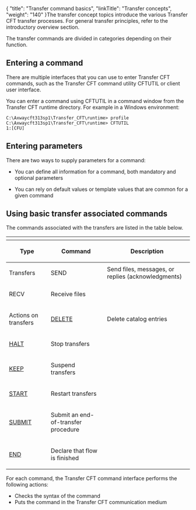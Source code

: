 {
    "title": "Transfer command basics",
    "linkTitle": "Transfer concepts",
    "weight": "140"
}The transfer concept topics introduce the various <span class="mc-variable axway_variables.Component_Short_Name variable">Transfer CFT</span> transfer
processes. For general transfer principles, refer to the introductory
overview section.

The transfer commands are
divided in categories depending on their function.

## Entering a command

There are multiple interfaces that you can use to enter Transfer CFT commands, such as the Transfer CFT command utility CFTUTIL or client user interface.

You can enter a command using CFTUTIL in a command window from the Transfer CFT runtime directory. For example in a Windows environment:



    C:\Axwaycft313sp1\Transfer_CFT\runtime> profile
    C:\Axwaycft313sp1\Transfer_CFT\runtime> CFTUTIL  
    1:[CFU] 

## Entering parameters

There are two ways to supply parameters for a command:

-   You can define all information for a command, both mandatory and optional parameters

<!-- -->

-   You can rely on default values or template values that are common for a given command

<span id="Transfer_associated_commands"></span>

## Using basic transfer associated commands

The commands associated with the transfers are listed in the table below.

<table>
   <th>
      <tr>
<th><p>Type</p>         </th>
<th><p>Command</p>         </th>
<th><p>Description</p>         </th>
      </tr>
   </thead>
   <tbody>
      <tr>
         <td><p>Transfers </p>         </td>
         <td><p>SEND </p>         </td>
         <td>Send files, messages, or replies (acknowledgments)         </td>
      </tr>
      <tr>
         <td><p>RECV </p>         </td>
         <td><p>Receive files </p>         </td>
      </tr>
      <tr>
         <td><p>Actions on transfers </p>         </td>
         <td><p><a href="../../admin_intro/admin_commands_intro/delete_command">DELETE</a></p>         </td>
         <td><p>Delete catalog entries </p>         </td>
      </tr>
      <tr>
         <td><p><a href="#">HALT</a></p>         </td>
         <td><p>Stop transfers </p>         </td>
      </tr>
      <tr>
         <td><p><a href="#">KEEP</a></p>         </td>
         <td><p>Suspend transfers </p>         </td>
      </tr>
      <tr>
         <td><p><a href="#">START</a></p>         </td>
         <td><p>Restart transfers </p>         </td>
      </tr>
      <tr>
         <td><p><a href="#">SUBMIT</a></p>         </td>
         <td><p>Submit an end-of-transfer procedure</p>         </td>
      </tr>
      <tr>
         <td><p><a href="#">END</a></p>         </td>
         <td><p>Declare that flow is finished</p>         </td>
      </tr>
   </tbody>
</table>

For each command, the <span class="mc-variable axway_variables.Component_Short_Name variable">Transfer CFT</span> command interface performs the following
actions:

-   Checks the syntax
    of the command
-   Puts the command
    in the Transfer CFT communication medium

